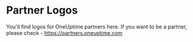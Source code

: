 # Partner Logos

You'll find logos for OneUptime partners here. If you want to be a partner, please check - https://partners.oneuptime.com
